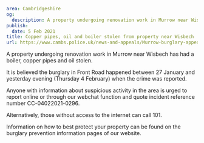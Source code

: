 ```yaml
area: Cambridgeshire
og:
  description: A property undergoing renovation work in Murrow near Wisbech has had a boiler, copper pipes and oil stolen.
publish:
  date: 5 Feb 2021
title: Copper pipes, oil and boiler stolen from property near Wisbech
url: https://www.cambs.police.uk/news-and-appeals/Murrow-burglary-appeal-Feb2021
```

A property undergoing renovation work in Murrow near Wisbech has had a boiler, copper pipes and oil stolen.

It is believed the burglary in Front Road happened between 27 January and yesterday evening (Thursday 4 February) when the crime was reported.

Anyone with information about suspicious activity in the area is urged to report online or through our webchat function and quote incident reference number CC-04022021-0296.

Alternatively, those without access to the internet can call 101.

Information on how to best protect your property can be found on the burglary prevention information pages of our website.
